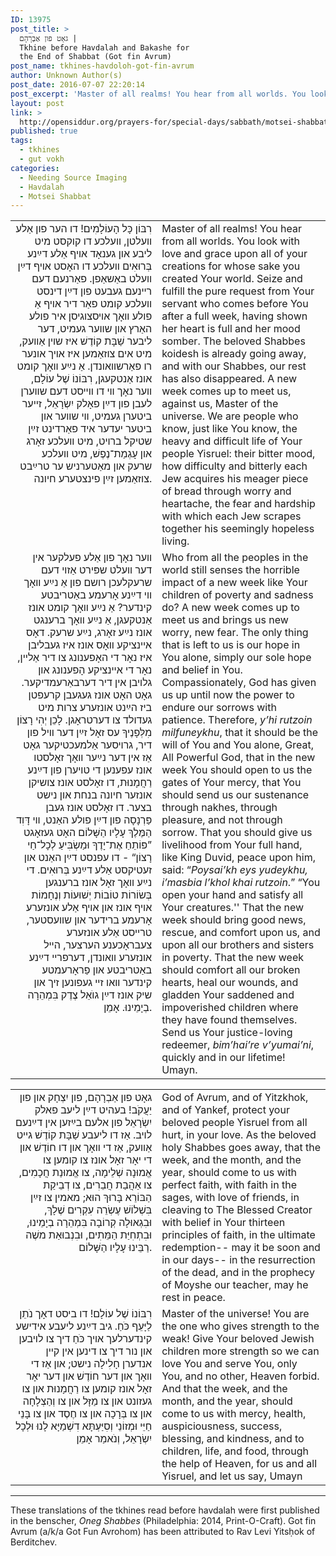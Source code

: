 ```yaml
---
ID: 13975
post_title: >
  גאָט פון אַבְרָהָם |
  Tkhine before Havdalah and Bakashe for
  the End of Shabbat (Got fin Avrum)
post_name: tkhines-havdoloh-got-fin-avrum
author: Unknown Author(s)
post_date: 2016-07-07 22:20:14
post_excerpt: 'Master of all realms! You hear from all worlds. You look with love and grace upon all of your creations for whose sake you created Your world. Seize and fulfill the pure request from Your servant who comes before You after a full week, having shown her heart is full and her mood somber. The beloved Shabbes koidesh is already going away, and with our Shabbes, our rest has also disappeared. A new week comes up to meet us, against us, Master of the universe. We are people who know, just like You know, the heavy and difficult life of Your people Yisruel: their bitter mood, how difficulty and bitterly each Jew acquires his meager piece of bread through worry and heartache, the fear and hardship with which each Jew scrapes together his seemingly hopeless living. '
layout: post
link: >
  http://opensiddur.org/prayers-for/special-days/sabbath/motsei-shabbat/tkhines-havdoloh-got-fin-avrum/
published: true
tags:
  - tkhines
  - gut vokh
categories:
  - Needing Source Imaging
  - Havdalah
  - Motsei Shabbat
---
```

<table style="margin-left: auto;margin-right: auto;">
<tbody>
<tr><td style="vertical-align:top;" width="46%">
<div class="yiddish" style="text-align: right;"><span lang="yi">
רִבּוֹן כָּל הָעוֹלָמִים! דו הער פון אַלע װעלטן, װעלכע דו קוקסט מיט ליבע און גענאָד אױף אַלע דײַנע בְּרוּאִים װעלכע דו האָסט אױף דײַן װעלט באַשאַפן. פאַרנעם דעם רײנעם געבעט פון דײַן דינסט װעלכע קומט פאַר דיר אױף אַ פולע װאָך אױסצוגיסן איר פולע האַרץ און שװער געמיט, דער ליבער שַׁבָּת קוֹדֶשׁ איז שױן אַװעק, מיט אים צוזאַמען איז אױך אונער רו פאַרשװאונדן. אַ נײַע װאָך קומט אונז אַנטקעגן, רִבּוֹנוֹ שֶׁל עוֹלָם, װער נאָך װי דו װײסט דעם שװערן לעבן פון דײַן פאָלק יִשְׂרָאֵל, זײער ביטערן געמיט, װי שװער און ביטער יעדער איד פאַרדינט זײַן שטיקל ברױט, מיט װעלכע זאָרג און עָגְמַת־נֶפֶשׁ, מיט װעלכע שרעק און מאַטערניש ער טרײַבט צוזאַמען זײַן פינצטערע חיונה.
</div></td>

<td style="vertical-align:top;" width="53%"><div class="english">
Master of all realms! You hear from all worlds. You look with love and grace upon all of your creations for whose sake you created Your world. Seize and fulfill the pure request from Your servant who comes before You after a full week, having shown her heart is full and her mood somber. The beloved Shabbes koidesh is already going away, and with our Shabbes, our rest has also disappeared. A new week comes up to meet us, against us, Master of the universe. We are people who know, just like You know, the heavy and difficult life of Your people Yisruel: their bitter mood, how difficulty and bitterly each Jew acquires his meager piece of bread through worry and heartache, the fear and hardship with which each Jew scrapes together his seemingly hopeless living. 
</div></td>
</tr>


<tr><td style="vertical-align:top;" width="46%">
<div class="yiddish" style="text-align: right;"><span lang="yi">
 װער נאָך פון אַלע פעלקער אין דער װעלט שפּירט אַזױ דעם שרעקלעכן רושם פון אַ נײַע װאָך װי דײַנע אָרעמע באַטריבטע קינדער? אַ נײַע װאָך קומט אונז אַנטקעגן, אַ נײַע װאָך ברענגט אונז נײַע זאָרג, נײַע שרעק. דאָס אײנציקע װאָס אונז איז געבליבן איז נאָר די האָפענונג צו דיר אַלײן, נאָר די אײנציקע הָפענונג און גלױבן אין דיר דערבאַרעמדיקער. גאָט האָט אונז געגעבן קרעפטן ביז הײַנט אונזערע צרות מיט געדולד צו דערטראָגן. לָכֵן יְהִי רָצוֹן מִלְּפָנֶיךָ עס זאָל זײַן דער װיל פון דיר, גרױסער אַלמעכטיקער גאָט אַז אין דער נײַער װאָך זאָלסטו אונז עפענען די טױערן פון דײַנע רַחֲמָנוּת, דו זאָלסט אונז צושיקן אונזער חיונה בנחת און נישט בצער. דו זאָלסט אונז געבן פַּרְנָסָה פון דײַן פולע האַנט, װי דָּוִד הַמֶּלֶךְ עָלָיו הַשָּׁלוֹם האָט געזאָגט <span class="hebrew">”פּוֹתֵחַ אֶת־יָדֶךָ וּמַשְׂבִּיעַ לְכָל־חַי רָצוֹן“</span> - דו עפנסט דײַן האַנט און זעטיקסט אַלע דײַנע בְּרוּאִים. די נײַע װאָך זאָל אונז ברענגען  בְּשׂוֹרוֹת טוֹבוֹת יְשׁוּעוֹת וְנֶחָמוֹת אױף אונז און אױף אַלע אונזערע אָרעמע ברידער און שװעסטער, טרײסט אַלע אונזערע צעבראָכענע הערצער, הײל אונזערע װאונדן, דערפרײ דײַנע באַטריבטע און פַראָרעמטע קינדער װאו זײ געפונען זיך און שיק אונז דײַן גוֺאֵל צֶדֶק בִּמְהֵרָה בְיָמֵינוּ. אָמֵן.
</div></td>

<td style="vertical-align:top;" width="53%"><div class="english">
Who from all the peoples in the world still senses the horrible impact of a new week like Your children of poverty and sadness do? A new week comes up to meet us and brings us new worry, new fear. The only thing that is left to us is our hope in You alone, simply our sole hope and belief in You. Compassionately, God has given us up until now the power to endure our sorrows with patience. Therefore, <em>y’hi rutzoin milfuneykhu</em>, that it should be the will of You and You alone, Great, All Powerful God, that in the new week You should open to us the gates of Your mercy, that You should send us our sustenance through nakhes, through pleasure, and not through sorrow. That you should give us livelihood from Your full hand, like King Duvid, peace upon him, said: “<em>Poysai’kh eys yudeykhu, i’masbia l’khol khai rutzoin</em>.” “You open your hand and satisfy all Your creatures.'' That the new week should bring good news, rescue, and comfort upon us, and upon all our brothers and sisters in poverty. That the new week should comfort all our broken hearts, heal our wounds, and gladden Your saddened and impoverished children where they have found themselves. Send us Your justice-loving redeemer, <em>bim’hai’re v’yumai’ni</em>, quickly and in our lifetime! Umayn. 
</div></td>
</tr>
</tbody>
</tbody></table>

<table style="margin-left: auto;margin-right: auto;">
<tbody>
<tr><td style="vertical-align:top;" width="46%">
<div class="yiddish" style="text-align: right;"><span lang="yi">
גאָט פון אַבְרָהָם, פון יִצְחָק און פון יַעֲקֹב! בעהיט דײַן ליעב פאלק יִשְׂרָאֵל פון אלעם בײַזען אין דײַנעם לױב. אַז דו ליעבע שַׁבָּת קוֹדֶשׁ גײט אַװעק, אַז די װאָך און דו חוֹדֶשׁ און די יאָר זאָל אונז צו קומען צו אֱמוּנָה שְׁלֵימָה, צו אֱמוּנַת חֲכָמִים, צו אַהֲבַת חֲבֵרִים, צו דְבֵיקַת הַבּוֹרֵא בָּרוּךְ הוּא; מאמין צו זײַן בִּשְׁלוֹשׁ עֶשְׂרֵה עִקְרִים שֶׁלָךְ, וּבִגְאוּלָה קְרוֹבָה בִּמְהֵרָה בְיָמֵינוּ, וּבִתְחִיַּת הַמֵּתִים, וּבִנְבוּאַת משֶׁה רַבֵּינוּ עָלָיו הַשָּׁלוֹם.
</div></td>

<td style="vertical-align:top;" width="53%"><div class="english">
God of Avrum, and of Yitzkhok, and of Yankef, protect your beloved people Yisruel from all hurt, in your love. As the beloved holy Shabbes goes away, that the week, and the month, and the year, should come to us with perfect faith, with faith in the sages, with love of friends, in cleaving to The Blessed Creator with belief in Your thirteen principles of faith, in the ultimate redemption-- may it be soon and in our days-- in the resurrection of the dead, and in the prophecy of Moyshe our teacher, may he rest in peace.
 </div></td>
</tr>


<tr><td style="vertical-align:top;" width="46%">
<div class="yiddish" style="text-align: right;"><span lang="yi">
 רִבּוֹנוֹ שֶׁל עוֹלָם! דו ביסט דאָך נֹתֵן לַיָּעֵף כֹּחַ. גיב דײַנע ליעבע אידישע קינדערלעך אױך כֹּחַ דיך צו לױבען און נור דיך צו דינען אין קײן אנדערן חָלִילָה נישט; און אַז די װאָך און דער חוֹדֶשׁ און דער יאָר זאָל אונז קומען צו רַחֲמָנוּת און צו געזונט און צו מַזָּל און צו וְהַצְלָחָה און צו בְּרָכָה און צו חֶסֶד און צו בָּנֵי חַיֵּי וּמְזוֹנֵי וְסִיַּעְתָּא דִשְׁמַיָּא לָנוּ וּלְכָל יִשְׂרָאֵל, וְנֹאמַר אָמֵן
</div></td>
 
<td style="vertical-align:top;" width="53%"><div class="english">
Master of the universe! You are the one who gives strength to the weak! Give Your beloved Jewish children more strength so we can love You and serve You, only You, and no other, Heaven forbid. And that the week, and the month, and the year, should come to us with mercy, health, auspiciousness, success, blessing, and kindness, and to children, life, and food, through the help of Heaven, for us and all Yisruel, and let us say, Umayn 
</div></td>
</tr>
</tbody>
</tbody></table>

<hr />
These translations of the tkhines read before havdalah were first published in the benscher, <em>Oneg Shabbes</em> (Philadelphia: 2014, Print-O-Craft). Got fin Avrum (a/k/a Got Fun Avrohom) has been attributed to Rav Levi Yitsḥok of Berditchev.
